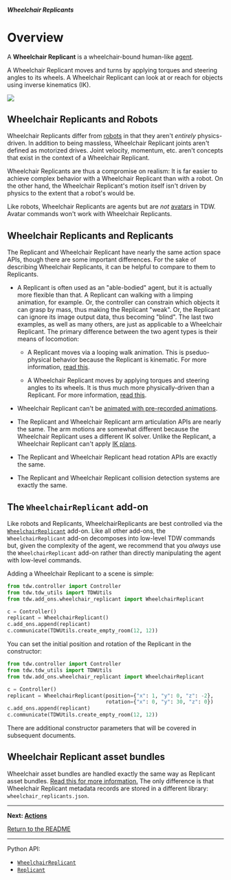 ##### Wheelchair Replicants

# Overview

A **Wheelchair Replicant** is a wheelchair-bound human-like [agent](../agents/overview.md). 

A Wheelchair Replicant moves and turns by applying torques and steering angles to its wheels. A Wheelchair Replicant can look at or reach for objects using inverse kinematics (IK).

![](images/move_grasp_drop.gif)

## Wheelchair Replicants and Robots

Wheelchair Replicants differ from [robots](../robots/overview.md) in that they aren't *entirely* physics-driven. In addition  to being massless, Wheelchair  Replicant joints aren't defined as motorized drives. Joint velocity, momentum, etc. aren't concepts that exist in the context of a Wheelchair  Replicant.

Wheelchair  Replicants are thus a compromise on realism: It is far easier to achieve complex behavior with a Wheelchair  Replicant than with a robot. On the other hand, the Wheelchair  Replicant's motion itself isn't driven by physics to the extent that a robot's would be.

Like robots, Wheelchair Replicants are agents but are *not* [avatars](../core_concepts/avatars.md) in TDW. Avatar commands won't work with Wheelchair Replicants.

## Wheelchair Replicants and Replicants

The Replicant and Wheelchair Replicant have nearly the same action space APIs, though there are some important differences. For the sake of describing Wheelchair Replicants, it can be helpful to compare to them to Replicants. 

- A Replicant is often used as an "able-bodied" agent, but it is actually more flexible than that. A Replicant can walking with a limping animation, for example. Or, the controller can constrain which objects it can grasp by mass, thus making the Replicant "weak". Or, the Replicant can ignore its image output data, thus becoming "blind". The last two examples, as well as many others, are just as applicable to a Wheelchair Replicant. The primary difference between the two agent types is their means of locomotion:

  - A Replicant moves via a looping walk animation. This is pseduo-physical behavior because the Replicant is kinematic. For more information, [read this](../replicants/movement.md).

  - A Wheelchair Replicant moves by applying torques and steering angles to its wheels. It is thus much more physically-driven than a Replicant. For more information, [read this](movement.md).
- Wheelchair Replicant can't be [animated with pre-recorded animations](../replicants/animations.md).
- The Replicant and Wheelchair Replicant arm articulation APIs are nearly the same. The arm motions are somewhat different because the Wheelchair Replicant uses a different IK solver. Unlike the Replicant, a Wheelchair Replicant can't apply [IK plans](../replicants/arm_articulation_4.md).
- The Replicant and Wheelchair Replicant head rotation APIs are exactly the same.
- The Replicant and Wheelchair Replicant collision detection systems are exactly the same.

## The `WheelchairReplicant` add-on

Like robots and Replicants, WheelchairReplicants are best controlled via the [`WheelchairReplicant`](../../python/add_ons/wheelchair_replicant.md) add-on. Like all other add-ons, the `WheelchairReplicant` add-on decomposes into low-level TDW commands but, given the complexity of the agent, we recommend that you *always* use the `WheelchairReplicant` add-on rather than directly manipulating the agent with low-level commands.

Adding a Wheelchair Replicant to a scene is simple:

```python
from tdw.controller import Controller
from tdw.tdw_utils import TDWUtils
from tdw.add_ons.wheelchair_replicant import WheelchairReplicant

c = Controller()
replicant = WheelchairReplicant()
c.add_ons.append(replicant)
c.communicate(TDWUtils.create_empty_room(12, 12))
```

You can set the initial position and rotation of the Replicant in the constructor:

```python
from tdw.controller import Controller
from tdw.tdw_utils import TDWUtils
from tdw.add_ons.wheelchair_replicant import WheelchairReplicant

c = Controller()
replicant = WheelchairReplicant(position={"x": 1, "y": 0, "z": -2},
                                rotation={"x": 0, "y": 30, "z": 0})
c.add_ons.append(replicant)
c.communicate(TDWUtils.create_empty_room(12, 12))
```

There are additional constructor parameters that will be covered in subsequent documents.

## Wheelchair Replicant asset bundles

Wheelchair asset bundles are handled exactly the same way as Replicant asset bundles. [Read this for more information.](../replicants/overview.md) The only difference is that Wheelchair Replicant metadata records are stored in a different library: `wheelchair_replicants.json`.

***

**Next: [Actions](actions.md)**

[Return to the README](../../../README.md)

***

Python API:

- [`WheelchairReplicant`](../../python/add_ons/wheelchair_replicant.md)
- [`Replicant`](../../python/add_ons/replicant.md)